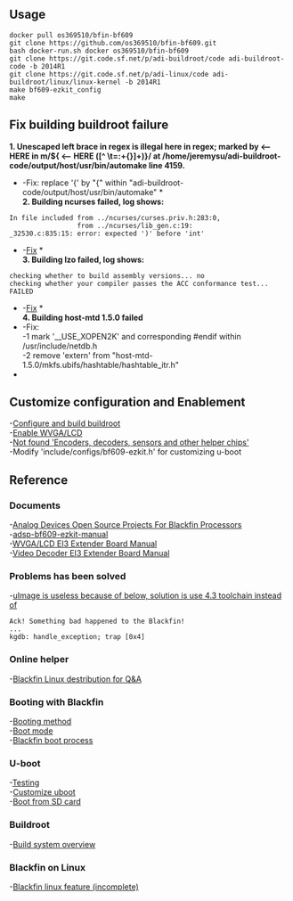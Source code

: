 ## Usage
```
docker pull os369510/bfin-bf609
git clone https://github.com/os369510/bfin-bf609.git
bash docker-run.sh docker os369510/bfin-bf609
git clone https://git.code.sf.net/p/adi-buildroot/code adi-buildroot-code -b 2014R1
git clone https://git.code.sf.net/p/adi-linux/code adi-buildroot/linux/linux-kernel -b 2014R1
make bf609-ezkit_config
make
```
## Fix building buildroot failure
**1. Unescaped left brace in regex is illegal here in regex; marked by <-- HERE in m/\${ <-- HERE ([^ \t=:+{}]+)}/ at /home/jeremysu/adi-buildroot-code/output/host/usr/bin/automake line 4159.**
*    -Fix: replace '{' by "\{" within "adi-buildroot-code/output/host/usr/bin/automake" *  
**2. Building ncurses failed, log shows:**
```
In file included from ../ncurses/curses.priv.h:283:0,
                 from ../ncurses/lib_gen.c:19:
_32530.c:835:15: error: expected ')' before 'int'
```
*    -[Fix](https://github.com/pbouda/buildroot-qt-dev/issues/6) *  
**3. Building lzo failed, log shows:**
```
checking whether to build assembly versions... no
checking whether your compiler passes the ACC conformance test... FAILED
```
*    -[Fix](https://community.nxp.com/thread/457348) *  
**4. Building host-mtd 1.5.0 failed**
*
     -Fix:  
     -1 mark '__USE_XOPEN2K' and corresponding #endif within /usr/include/netdb.h  
     -2 remove 'extern' from "host-mtd-1.5.0/mkfs.ubifs/hashtable/hashtable_itr.h"  
*

## Customize configuration and Enablement
-[Configure and build buildroot](https://blackfin.uclinux.org/doku.php?id=buildroot:build-system:build_a_target)  
-[Enable WVGA/LCD](https://blackfin.uclinux.org/doku.php?id=video_loop_back&s[]=wvga&s[]=lcd)  
-[Not found 'Encoders, decoders, sensors and other helper chips'](https://forum.armbian.com/topic/151-how-to-activate-device-drivers-multimedia-support-encoders-decoders-sensors-and-other-helper-chipsvideo_saa711x/)  
-Modify 'include/configs/bf609-ezkit.h' for customizing u-boot  

## Reference
### Documents
-[Analog Devices Open Source Projects For Blackfin Processors](https://blackfin.uclinux.org)  
-[adsp-bf609-ezkit-manual](https://www.analog.com/media/en/dsp-documentation/evaluation-kit-manuals/adsp-bf609_ezkit_manual.pdf)  
-[WVGA/LCD EI3 Extender Board Manual](https://www.analog.com/media/en/dsp-documentation/evaluation-kit-manuals/wvgalcd_ei3_extender_man_rev.1.0.pdf)  
-[Video Decoder EI3 Extender Board Manual](https://www.analog.com/media/en/dsp-documentation/evaluation-kit-manuals/video_decoder_ei3_extender_man_rev.1.1.pdf)  
### Problems has been solved
-[uImage is useless because of below, solution is use 4.3 toolchain instead of](https://ez.analog.com/dsp/software-and-development-tools/linux-blackfin/f/q-a/69007/bf609-uclinux-booting-fails/86228#86228)  
```
Ack! Something bad happened to the Blackfin!
...
kgdb: handle_exception; trap [0x4]
```
### Online helper
-[Blackfin Linux destribution for Q&A](https://ez.analog.com/dsp/software-and-development-tools/linux-blackfin/)  
### Booting with Blackfin
-[Booting method](https://blackfin.uclinux.org/doku.php?id=bootloaders:u-boot:booting_methods)  
-[Boot mode](https://blackfin.uclinux.org/doku.php?id=bootloaders:bootrom#boot_modes)  
-[Blackfin boot process](https://blackfin.uclinux.org/doku.php?id=bootloaders)  
### U-boot
-[Testing](https://blackfin.uclinux.org/doku.php?id=bootloaders:u-boot:testing)  
-[Customize uboot](http://pominglee.blogspot.com/2016/12/u-boot-2016.html)  
-[Boot from SD card](https://www.96boards.org/blog/boot-linux-from-sd-card-uboot/)  
### Buildroot
-[Build system overview](https://blackfin.uclinux.org/doku.php?id=buildroot:build-system)  
### Blackfin on Linux
-[Blackfin linux feature (incomplete)](https://blackfin.uclinux.org/doku.php?id=uclinux-dist:features)  
